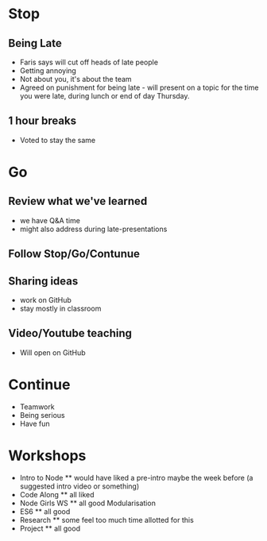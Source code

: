 # Stop 
## Being Late
* Faris says will cut off heads of late people
* Getting annoying
* Not about you, it's about the team
* Agreed on punishment for being late - will present on a topic for the time you were late, during lunch or end of day Thursday.

## 1 hour breaks
* Voted to stay the same

# Go
## Review what we've learned
* we have Q&A time
* might also address during late-presentations
## Follow Stop/Go/Contunue
## Sharing ideas
* work on GitHub
* stay mostly in classroom

## Video/Youtube teaching
* Will open on GitHub

# Continue
* Teamwork
* Being serious
* Have fun

# Workshops
* Intro to Node
** would have liked a pre-intro maybe the week before (a suggested intro video or something)
* Code Along
** all liked
* Node Girls WS
** all good
Modularisation
* ES6
** all good
* Research
** some feel too much time allotted for this
* Project
** all good
